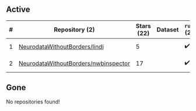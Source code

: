 ## Active
| # | Repository (2) | Stars (22) | Dataset | `run` (2) | `containers-run` | Last Modified |
| --- | --- | --- | --- | --- | --- | --- |
| 1 | [NeurodataWithoutBorders/lindi](https://github.com/NeurodataWithoutBorders/lindi) | 5 |  | :heavy_check_mark: |  | 2024-10-14 20:35:06+00:00 |
| 2 | [NeurodataWithoutBorders/nwbinspector](https://github.com/NeurodataWithoutBorders/nwbinspector) | 17 |  | :heavy_check_mark: |  | 2024-11-28 02:04:00+00:00 |

## Gone
No repositories found!
